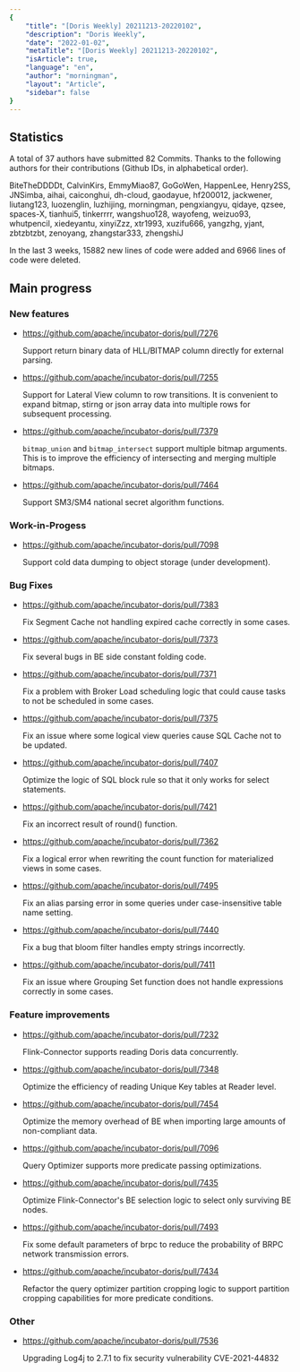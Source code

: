 ```yaml
---
{
    "title": "[Doris Weekly] 20211213-20220102",
    "description": "Doris Weekly",
    "date": "2022-01-02",
    "metaTitle": "[Doris Weekly] 20211213-20220102",
    "isArticle": true,
    "language": "en",
    "author": "morningman",
    "layout": "Article",
    "sidebar": false
}
---
```


<!--
Licensed to the Apache Software Foundation (ASF) under one
or more contributor license agreements.  See the NOTICE file
distributed with this work for additional information
regarding copyright ownership.  The ASF licenses this file
to you under the Apache License, Version 2.0 (the
"License"); you may not use this file except in compliance
with the License.  You may obtain a copy of the License at

  http://www.apache.org/licenses/LICENSE-2.0

Unless required by applicable law or agreed to in writing,
software distributed under the License is distributed on an
"AS IS" BASIS, WITHOUT WARRANTIES OR CONDITIONS OF ANY
KIND, either express or implied.  See the License for the
specific language governing permissions and limitations
under the License.
-->

## Statistics

A total of 37 authors have submitted 82 Commits. Thanks to the following authors for their contributions (Github IDs, in alphabetical order).

BiteTheDDDDt, CalvinKirs, EmmyMiao87, GoGoWen, HappenLee, Henry2SS, JNSimba, aihai, caiconghui, dh-cloud, gaodayue, hf200012, jackwener, liutang123, luozenglin, luzhijing, morningman, pengxiangyu, qidaye, qzsee, spaces-X, tianhui5, tinkerrrr, wangshuo128, wayofeng, weizuo93, whutpencil, xiedeyantu, xinyiZzz, xtr1993, xuzifu666, yangzhg, yjant, zbtzbtzbt, zenoyang, zhangstar333, zhengshiJ

In the last 3 weeks, 15882 new lines of code were added and 6966 lines of code were deleted.

## Main progress

### New features

* https://github.com/apache/incubator-doris/pull/7276

    Support return binary data of HLL/BITMAP column directly for external parsing.
    
* https://github.com/apache/incubator-doris/pull/7255

    Support for Lateral View column to row transitions. It is convenient to expand bitmap, stirng or json array data into multiple rows for subsequent processing.
    
* https://github.com/apache/incubator-doris/pull/7379

    `bitmap_union` and `bitmap_intersect` support multiple bitmap arguments. This is to improve the efficiency of intersecting and merging multiple bitmaps.
    
* https://github.com/apache/incubator-doris/pull/7464

    Support SM3/SM4 national secret algorithm functions.
    
### Work-in-Progess

* https://github.com/apache/incubator-doris/pull/7098

    Support cold data dumping to object storage (under development).

### Bug Fixes

* https://github.com/apache/incubator-doris/pull/7383

    Fix Segment Cache not handling expired cache correctly in some cases.

* https://github.com/apache/incubator-doris/pull/7373

    Fix several bugs in BE side constant folding code.

* https://github.com/apache/incubator-doris/pull/7371

    Fix a problem with Broker Load scheduling logic that could cause tasks to not be scheduled in some cases.
    
* https://github.com/apache/incubator-doris/pull/7375

    Fix an issue where some logical view queries cause SQL Cache not to be updated.
    
* https://github.com/apache/incubator-doris/pull/7407

    Optimize the logic of SQL block rule so that it only works for select statements.
    
* https://github.com/apache/incubator-doris/pull/7421

    Fix an incorrect result of round() function.
    
* https://github.com/apache/incubator-doris/pull/7362

    Fix a logical error when rewriting the count function for materialized views in some cases.
    
* https://github.com/apache/incubator-doris/pull/7495

    Fix an alias parsing error in some queries under case-insensitive table name setting.
    
* https://github.com/apache/incubator-doris/pull/7440

    Fix a bug that bloom filter handles empty strings incorrectly.

* https://github.com/apache/incubator-doris/pull/7411

    Fix an issue where Grouping Set function does not handle expressions correctly in some cases.
    
### Feature improvements

* https://github.com/apache/incubator-doris/pull/7232

    Flink-Connector supports reading Doris data concurrently.
    
* https://github.com/apache/incubator-doris/pull/7348

    Optimize the efficiency of reading Unique Key tables at Reader level.
    
* https://github.com/apache/incubator-doris/pull/7454

    Optimize the memory overhead of BE when importing large amounts of non-compliant data.
    
* https://github.com/apache/incubator-doris/pull/7096

    Query Optimizer supports more predicate passing optimizations.
    
* https://github.com/apache/incubator-doris/pull/7435

    Optimize Flink-Connector's BE selection logic to select only surviving BE nodes.
    
* https://github.com/apache/incubator-doris/pull/7493

    Fix some default parameters of brpc to reduce the probability of BRPC network transmission errors.
    
* https://github.com/apache/incubator-doris/pull/7434

    Refactor the query optimizer partition cropping logic to support partition cropping capabilities for more predicate conditions.

### Other

* https://github.com/apache/incubator-doris/pull/7536

    Upgrading Log4j to 2.7.1 to fix security vulnerability CVE-2021-44832
